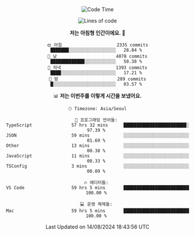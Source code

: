 <div align="center">

<br />

 <!--START_SECTION:waka-->
![Code Time](http://img.shields.io/badge/Code%20Time-2%2C961%20hrs%205%20mins-blue)

![Lines of code](https://img.shields.io/badge/%EC%A0%80%EB%8A%94%20%EC%97%AC%ED%83%9C%EA%B9%8C%EC%A7%80%20-4.1%20million%20%EC%A4%84%EC%9D%98%20%EC%BD%94%EB%93%9C%EB%A5%BC%20%EC%9E%91%EC%84%B1%ED%96%88%EC%96%B4%EC%9A%94.-blue)

**저는 아침형 인간이에요. 🐤** 

```text
🌞 아침                     2335 commits        ███████░░░░░░░░░░░░░░░░░░   28.84 % 
🌆 낮　                     4078 commits        █████████████░░░░░░░░░░░░   50.38 % 
🌃 저녁                     1393 commits        ████░░░░░░░░░░░░░░░░░░░░░   17.21 % 
🌙 밤　                     289 commits         █░░░░░░░░░░░░░░░░░░░░░░░░   03.57 % 
```


📊 **저는 이번주를 이렇게 시간을 보냈어요.** 

```text
🕑︎ Timezone: Asia/Seoul

💬 프로그래밍 언어들: 
TypeScript               57 hrs 32 mins      ████████████████████████░   97.39 % 
JSON                     59 mins             ░░░░░░░░░░░░░░░░░░░░░░░░░   01.69 % 
Other                    13 mins             ░░░░░░░░░░░░░░░░░░░░░░░░░   00.38 % 
JavaScript               11 mins             ░░░░░░░░░░░░░░░░░░░░░░░░░   00.33 % 
TSConfig                 3 mins              ░░░░░░░░░░░░░░░░░░░░░░░░░   00.09 % 

🔥 에디터들: 
VS Code                  59 hrs 5 mins       █████████████████████████   100.00 % 

💻 운영 체제들: 
Mac                      59 hrs 5 mins       █████████████████████████   100.00 % 
```


 Last Updated on 14/08/2024 18:43:56 UTC
<!--END_SECTION:waka-->

</div>
